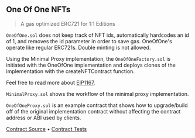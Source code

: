 ## One Of One NFTs

> A gas optimized ERC721 for 1:1 Editions

`OneOfOne.sol` does not keep track of NFT ids, automatically hardcodes an id of 1, and removes the id parameter in order to save gas. OneOfOne's operate like regular ERC721s. Double minting is not allowed.

Using the Minimal Proxy implementation, the `OneOfOneFactory.sol` is initiated with the OneOfOne implementation and deploys clones of the implementation with the createNFTContract function.

Feel free to read more about [EIP1167](https://eips.ethereum.org/EIPS/eip-1167).

`MinimalProxy.sol` shows the workflow of the minimal proxy implementation.

`OneOfOneProxy.sol` is an example contract that shows how to upgrade/build off of the original implementation contract without affecting the contract address or ABI used by clients.

[Contract Source](src/) • [Contract Tests](src/test/)
